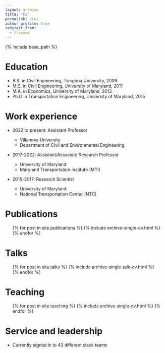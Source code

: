 ```yaml
---
layout: archive
title: "CV"
permalink: /cv/
author_profile: true
redirect_from:
  - /resume
---
```


{% include base_path %}

Education
======
* B.S. in Civil Engineering, Tsinghua University, 2009
* M.S. in Civil Engineering, University of Maryland, 2011
* M.A. in Economics, University of Maryland, 2013
* Ph.D in Transportation Engineering, University of Maryland, 2015

Work experience
======
* 2022 to present: Assistant Professor
  * Villanova University
  * Department of Civil and Environmental Engineering

* 2017-2022: Assistant/Associate Research Professor
  * University of Maryland
  * Maryland Transportation Institute (MTI)

* 2015-2017: Research Scientist
  * University of Maryland
  * National Transportation Center (NTC)


Publications
======
  <ul>{% for post in site.publications %}
    {% include archive-single-cv.html %}
  {% endfor %}</ul>
  
Talks
======
  <ul>{% for post in site.talks %}
    {% include archive-single-talk-cv.html %}
  {% endfor %}</ul>
  
Teaching
======
  <ul>{% for post in site.teaching %}
    {% include archive-single-cv.html %}
  {% endfor %}</ul>
  
Service and leadership
======
* Currently signed in to 43 different slack teams
